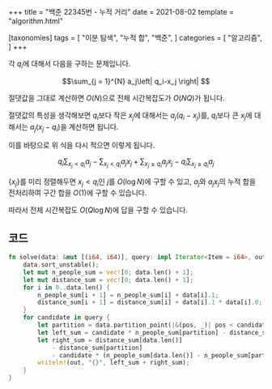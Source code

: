 +++
title = "백준 22345번 - 누적 거리"
date = 2021-08-02
template = "algorithm.html"

[taxonomies]
tags = [
    "이분 탐색",
    "누적 합",
    "백준",
]
categories = [
    "알고리즘",
]
+++

각 $q_i$에 대해서 다음을 구하는 문제입니다.

$$\sum_{j = 1}^{N} a_j\left| q_i-x_j \right| $$

절댓값을 그대로 계산하면 $O\left(N\right)$으로 전체 시간복잡도가 $O\left(NQ\right)$가 됩니다.

절댓값의 특성을 생각해보면 $q_i$보다 작은 $x_j$에 대해서는 $a_j\left(q_i-x_j\right)$를, $q_i$보다 큰 $x_j$에 대해서는 $a_j\left(x_j-q_i\right)$을 계산하면 됩니다.

이를 바탕으로 위 식을 다시 적으면 이렇게 됩니다.

$$q_i\sum_{x_j\lt q_i} a_j - \sum_{x_j\lt q_i} a_jx_j + \sum_{x_j\ge q_i} a_jx_j - q_i\sum_{x_j\ge q_i} a_j$$

$\left\lbrace x_j\right\rbrace$를 미리 정렬해두면 $x_j\lt q_i$인 $j$를 $O\left(\log N\right)$에 구할 수 있고,
$a_j$와 $a_jx_j$의 누적 합을 전처리하여 구간 합을 $O\left(1\right)$에 구할 수 있습니다.

따라서 전체 시간복잡도 $O\left(Q\log N\right)$에 답을 구할 수 있습니다.

코드
---

```rust
fn solve(data: &mut [(i64, i64)], query: impl Iterator<Item = i64>, out: &mut impl Write) {
    data.sort_unstable();
    let mut n_people_sum = vec![0; data.len() + 1];
    let mut distance_sum = vec![0; data.len() + 1];
    for i in 0..data.len() {
        n_people_sum[i + 1] = n_people_sum[i] + data[i].1;
        distance_sum[i + 1] = distance_sum[i] + data[i].1 * data[i].0;
    }
    for candidate in query {
        let partition = data.partition_point(|&(pos, _)| pos < candidate);
        let left_sum = candidate * n_people_sum[partition] - distance_sum[partition];
        let right_sum = distance_sum[data.len()]
            - distance_sum[partition]
            - candidate * (n_people_sum[data.len()] - n_people_sum[partition]);
        writeln!(out, "{}", left_sum + right_sum);
    }
}
```
